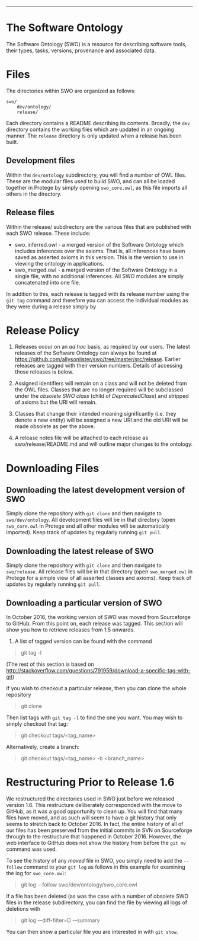 --------------------------------
# The Software Ontology
The Software Ontology (SWO) is a resource for describing software tools, their types, tasks, versions, provenance and associated data.

# Files

The directories within SWO are organized as follows:

    swo/
        dev/ontology/
        release/

Each directory contains a README describing its contents. Broadly, the `dev` directory contains the working files which are updated in an ongoing manner. The `release` directory is only updated when a release has been built.

## Development files

Within the `dev/ontology` subdirectory, you will find a number of OWL files. These are the modular files used to build SWO, and can all be loaded together in Protege by simply opening `swo_core.owl`, as this file imports all others in the directory.

## Release files

Within the release/ subdirectory are the various files that are published with each SWO release. These include:

* swo_inferred.owl - a merged version of the Software Ontology which includes inferences over the axioms. That is, all inferences have been saved as asserted axioms in this version. This is the version to use in viewing the ontology in applications.
* swo_merged.owl - a merged version of the Software Ontology in a single file, with no additional inferences. All SWO modules are simply concatenated into one file.

In addition to this, each release is tagged with its release number using the `git tag` command and therefore you can access the individual modules as they were during a release simply by 

# Release Policy

1. Releases occur on an *ad hoc* basis, as required by our users. The latest releases of the Software Ontology can always be found at https://github.com/allysonlister/swo/tree/master/src/release. Earlier releases are tagged with their version numbers. Details of accessing those releases is below.

2. Assigned identifiers will remain on a class and will not be deleted from the OWL files. Classes that are no longer required will be subclassed under the *obsolete SWO class* (child of *DeprecatedClass*) and stripped of axioms but the URI will remain.

3. Classes that change their intended meaning significantly (i.e. they denote a new entity) will be assigned a new URI and the old URI will be made obsolete as per the above.

4. A release notes file will be attached to each release as swo/release/README.md and will outline major changes to the ontology.

# Downloading Files

## Downloading the latest development version of SWO

Simply clone the repository with `git clone` and then navigate to `swo/dev/ontology`. All development files will be in that directory (open `swo_core.owl` in Protege and all other modules will be automatically imported). Keep track of updates by regularly running `git pull`.

## Downloading the latest release of SWO

Simply clone the repository with `git clone` and then navigate to `swo/release`. All release files will be in that directory (open `swo_merged.owl` in Protege for a simple view of all asserted classes and axioms). Keep track of updates by regularly running `git pull`.

## Downloading a particular version of SWO

In October 2016, the working version of SWO was moved from Sourceforge to GitHub. From this point on, each release was tagged. This section will show you how to retrieve releases from 1.5 onwards.

1. A list of tagged version can be found with the command

> git tag -l 

(The rest of this section is based on http://stackoverflow.com/questions/791959/download-a-specific-tag-with-git) 

If you wish to checkout a particular release, then you can clone the whole repository

> git clone

Then list tags with `git tag -l` to find the one you want. You may wish to simply checkout that tag:

> git checkout tags/<tag_name>

Alternatively, create a branch:

>git checkout tags/<tag_name> -b <branch_name>

# Restructuring Prior to Release 1.6

We restructured the directories used in SWO just before we released version 1.6. This restructure deliberately corresponded with the move to GitHub, as it was a good opportunity to clean up. You will find that many files have moved, and as such will seem to have a git history that only seems to stretch back to October 2016. In fact, the entire history of all of our files has been preserved from the initial commits in SVN on Sourceforge through to the restructure that happened in October 2016. However, the web interface to GitHub does not show the history from before the `git mv` command was used.

To see the history of any *moved* file in SWO, you simply need to add the `--follow` command to your `git log` as follows in this example for examining the log for `swo_core.owl`:

> git log --follow swo/dev/ontology/swo_core.owl

If a file has been deleted (as was the case with a number of obsolete SWO files in the release subdirectory, you can find the file by viewing all logs of deletions with

> git log --diff-filter=D --summary

You can then show a particular file you are interested in with `git show`.
